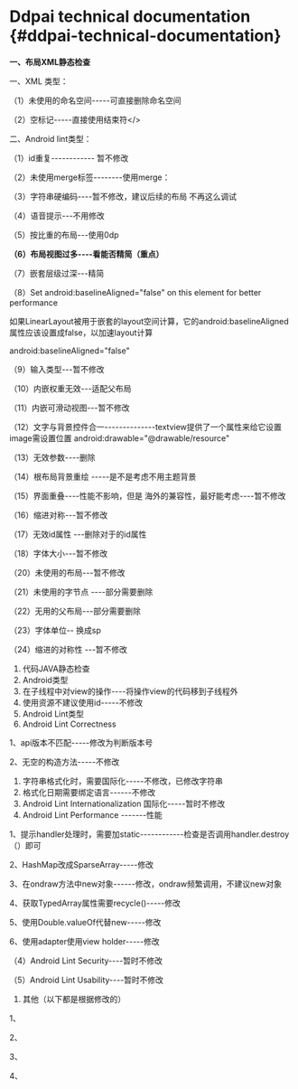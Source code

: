 # Ddpai technical documentation {#ddpai-technical-documentation}

**一、布局XML静态检查**

一、XML 类型：

（1）未使用的命名空间-----可直接删除命名空间

（2）空标记-----直接使用结束符&lt;/&gt;

二、Android lint类型：

（1）id重复------------ 暂不修改

（2）未使用merge标签--------使用merge：

（3）字符串硬编码----暂不修改，建议后续的布局 不再这么调试

（4）语音提示---不用修改

（5）按比重的布局---使用0dp

**（6）布局视图过多----看能否精简（重点）**

（7）嵌套层级过深---精简

（8）Set android:baselineAligned=&quot;false&quot; on this element for better performance

如果LinearLayout被用于嵌套的layout空间计算，它的android:baselineAligned属性应该设置成false，以加速layout计算

android:baselineAligned=&quot;false&quot;

（9）输入类型---暂不修改

（10）内嵌权重无效---适配父布局

（11）内嵌可滑动视图---暂不修改

（12）文字与背景控件合一--------------textview提供了一个属性来给它设置image需设置位置 android:drawable=&quot;@drawable/resource&quot;

（13）无效参数----删除

（14）根布局背景重绘 -----是不是考虑不用主题背景

（15）界面重叠----性能不影响，但是 海外的兼容性，最好能考虑----暂不修改

（16）缩进对称---暂不修改

（17）无效id属性 ---删除对于的id属性

（18）字体大小---暂不修改

（20）未使用的布局---暂不修改

（21）未使用的字节点 ----部分需要删除

（22）无用的父布局---部分需要删除

（23）字体单位-- 换成sp

（24）缩进的对称性 ---暂不修改

1.  代码JAVA静态检查
2.  Android类型
3.  在子线程中对view的操作----将操作view的代码移到子线程外
4.  使用资源不建议使用id-----不修改
5.  Android Lint类型
6.  Android Lint Correctness

1、api版本不匹配-----修改为判断版本号

2、无空的构造方法-----不修改

1.  字符串格式化时，需要国际化-----不修改，已修改字符串
2.  格式化日期需要绑定语言------不修改
3.  Android Lint Internationalization 国际化-----暂时不修改
4.  Android Lint Performance -------性能

1、提示handler处理时，需要加static------------检查是否调用handler.destroy（）即可

2、HashMap改成SparseArray-----修改

3、在ondraw方法中new对象------修改，ondraw频繁调用，不建议new对象

4、获取TypedArray属性需要recycle()-----修改

5、使用Double.valueOf代替new-----修改

6、使用adapter使用view holder-----修改

（4）Android Lint Security----暂时不修改

（5）Android Lint Usability----暂时不修改

1.  其他（以下都是根据修改的）

1、

2、

3、

4、